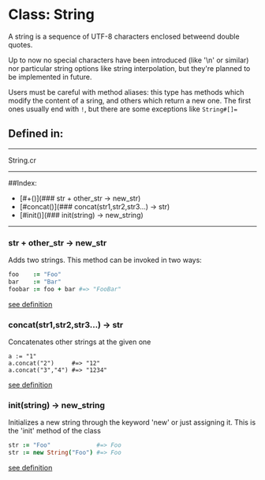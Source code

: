 # Class: String
A string is a sequence of UTF-8 characters enclosed 
betweend double quotes.

Up to now no special characters have been introduced 
(like '\n' or similar) nor particular string options
like string interpolation, but they're planned to be implemented in future.

Users must be careful with method aliases: this type has methods
which modify the content of a sring, and others which return a new one.
The first ones usually end with `!`, but there are some exceptions
like `String#[]=`

## Defined in:
---
String.cr

---
##Index:
  * [#+()](### str + other_str -> new_str)
  * [#concat()](### concat(str1,str2,str3...) -> str)
  * [#init()](### init(string) -> new_string)
---
### str + other_str -> new_str


Adds two strings.
This method can be invoked in two ways:
```CoffeeScript
foo    := "Foo"
bar    := "Bar"
foobar := foo + bar #=> "FooBar"
```

[see definition](https://github.com/LinCAS-lang/LinCAS/blob/master/src/Internal/String.cr#L309)

### concat(str1,str2,str3...) -> str

Concatenates other strings at the given one
```
a := "1"
a.concat("2")     #=> "12"
a.concat("3","4") #=> "1234"
```

[see definition](https://github.com/LinCAS-lang/LinCAS/blob/master/src/Internal/String.cr#L338)

### init(string) -> new_string


Initializes a new string through the keyword 'new' or just
assigning it. This is the 'init' method of the class
```CoffeeScript
str := "Foo"             #=> Foo
str := new String("Foo") #=> Foo
```

[see definition](https://github.com/LinCAS-lang/LinCAS/blob/master/src/Internal/String.cr#L277)

